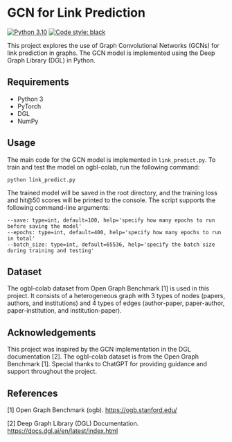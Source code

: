 # GCN for Link Prediction
[![Python 3.10](https://img.shields.io/badge/python-3.10-blue.svg)](https://www.python.org/downloads/release/python-3109/) 
[![Code style: black](https://img.shields.io/badge/code%20style-black-000000.svg)](https://github.com/psf/black) 

This project explores the use of Graph Convolutional Networks (GCNs) for link prediction in graphs. The GCN model is implemented using the Deep Graph Library (DGL) in Python.

## Requirements

- Python 3
- PyTorch
- DGL
- NumPy

## Usage

The main code for the GCN model is implemented in `link_predict.py`. To train and test the model on ogbl-colab, run the following command:
```
python link_predict.py
```
The trained model will be saved in the root directory, and the training loss and hit@50 scores will be printed to the console. The script supports the following command-line arguments:
```
--save: type=int, default=100, help='specify how many epochs to run before saving the model'
--epochs: type=int, default=400, help='specify how many epochs to run in total'
--batch_size: type=int, default=65536, help='specify the batch size during training and testing'
```


## Dataset

The ogbl-colab dataset from Open Graph Benchmark [1] is used in this project. It consists of a heterogeneous graph with 3 types of nodes (papers, authors, and institutions) and 4 types of edges (author-paper, paper-author, paper-institution, and institution-paper).

## Acknowledgements

This project was inspired by the GCN implementation in the DGL documentation [2]. The ogbl-colab dataset is from the Open Graph Benchmark [1]. Special thanks to ChatGPT for providing guidance and support throughout the project.

## References

[1] Open Graph Benchmark (ogb). https://ogb.stanford.edu/

[2] Deep Graph Library (DGL) Documentation. https://docs.dgl.ai/en/latest/index.html
